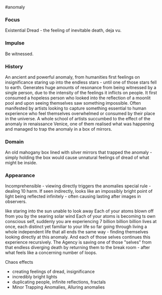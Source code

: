 #anomaly

### Focus
Existential Dread - the feeling of inevitable death, deja vu.
### Impulse
Be witnessed.
### History
An ancient and powerful anomaly, from humanities first feelings on insignificance staring up into the endless stars - until one of those stars fell to earth. Generates huge amounts of resonance from being witnessed by a single person, due to the intensity of the feelings it inflicts on people. It first consumed a hopeless person who looked into the reflection of a moonlit pool and upon seeing themselves saw something impossible. Often manifested by artists looking to capture something essential to human experience who feel themselves overwhelmed or consumed by their place in the universe. A whole school of artists succumbed to the effect of the anomaly in renaissance Venice, one of them realised what was happening and managed to trap the anomaly in a box of mirrors.

### Domain
An old mahogany box lined with silver mirrors that trapped the anomaly - simply holding the box would cause unnatural feelings of dread of what might be inside.

### Appearance
Incomprehensible - viewing directly triggers the anomalies special rule - dealing 10 harm.
If seen indirectly, looks like an impossibly bright point of light being reflected infinitely - often causing lasting after images in observers.

like staring into the sun unable to look away
Each of your atoms blown off from you by the searing solar wind
Each of your atoms is becoming ts own conscious self, suddenly you are experiencing 7 billion billion billion lives at once, each distinct yet familiar to your life so far going through living a whole independent life that all ends the same way - finding themselves looking directly at this anomaly. And each of those selves continues this experience recursively. 
The Agency is saving one of those "selves" from that endless diverging death by returning them to the break room - after what feels like a concerning number of loops.


Chaos effects
- creating feelings of dread, insignificance
- incredibly bright lights
- duplicating people, infinite reflections, fractals
- Minor Trapping Anomalies, Alluring anomalies